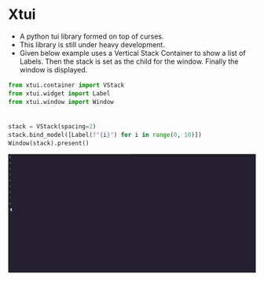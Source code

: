 # Xtui

- A python tui library formed on top of curses.
- This library is still under heavy development.
- Given below example uses a Vertical Stack Container to show a list of Labels. Then the stack is set as the child for the window. Finally the window is displayed.
```python
from xtui.container import VStack
from xtui.widget import Label
from xtui.window import Window


stack = VStack(spacing=2)
stack.bind_model([Label(f"{i}") for i in range(0, 10)])
Window(stack).present()
```
!["Output of the above code"](./assests/output.png "Output of the above code")